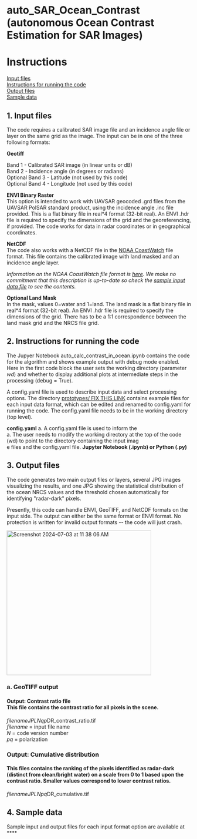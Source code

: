 # auto_SAR_Ocean_Contrast \(autonomous Ocean Contrast Estimation for SAR Images\)
# Instructions
[Input files](https://github.com/ce-jones/OceanContrast/edit/main/docs/instructions.md#1-input-files)  
[Instructions for running the code](https://github.com/ce-jones/OceanContrast/edit/main/docs/instructions.md#2-instructions-for-running-the-code)  
[Output files](https://github.com/ce-jones/OceanContrast/edit/main/docs/instructions.md#3-output-files)  
[Sample data](https://github.com/ce-jones/OceanContrast/edit/main/docs/instructions.md#4-sample-data)  

## 1. Input files
The code requires a calibrated SAR image file and an incidence angle file or layer on the same grid as the image.  The input can be in one of the three following formats:

**Geotiff**

Band 1 - Calibrated SAR image (in linear units or dB)  
Band 2 - Incidence angle \(in degrees or radians\)  
Optional Band 3 - Latitude \(not used by this code\)  
Optional Band 4 - Longitude \(not used by this code\)  

**ENVI Binary Raster**  
This option is intended to work with UAVSAR geocoded .grd files from the UAVSAR PolSAR standard product, using the incidence angle .inc file provided.  This is a flat binary file in real*4 format (32-bit real). An ENVI .hdr file is required to specify the dimensions of the grid and the georeferencing, if provided.  The code works for data in radar coordinates or in geographical coordinates.

**NetCDF**  
The code also works with a NetCDF file in the [NOAA CoastWatch](https://coastwatch.noaa.gov/cwn/data-access-tools/coastwatch-data-portal.html) file format.  This file contains the calibrated image with land masked and an incidence angle layer.

*Information on the NOAA CoastWatch file format is [here](https://www.star.nesdis.noaa.gov/socd/coastwatch/cwf/cw_cf_metadata.pdf).  We make no commitment that this description is up-to-date so check the [sample input data file](https://github.com/ce-jones/OceanContrast/edit/main/docs/instructions.md#4-sample-data) to see the contents.*

**Optional Land Mask**  
In the mask, values 0=water and 1=land.  The land mask is a flat binary file in real*4 format (32-bit real). An ENVI .hdr file is required to specify the dimensions of the grid.  There has to be a 1:1 correspondence between the land mask grid and the NRCS file grid.  

## 2. Instructions for running the code

The Jupyer Notebook auto_calc_contrast_in_ocean.ipynb contains the code for the algorithm and shows example output with debug mode enabled.  Here in the first code block the user sets the working directory (parameter *wd*) and whether to display additional plots at intermediate steps in the processing \(debug = True\).

A config.yaml file is used to describe input data and select processing options. The directory [prototypes/ FIX THIS LINK](github.com/ce-jones/OceanContrast/edit/main/prototypes) contains example files for each input data format, which can be edited and renamed to config.yaml for running the code.  The config.yaml file needs to be in the working directory (top level).

**config.yaml**
a. A config.yaml file is used to inform the  
a. The user needs to modify the working directory at the top of the code \(wd\) to point to the directory containing the input imag\
e files and the config.yaml file.
**Jupyter Notebook \(.ipynb\) or Python \(.py\)**


## 3. Output files
The code generates two main output files or layers, several JPG images visualizing the results, and one JPG showing the statistical distribution of the ocean NRCS values and the threshold chosen automatically for identifying "radar-dark" pixels. 

Presently, this code can handle ENVI, GeoTIFF, and NetCDF formats on the input side.  The output can either be the same format or ENVI format.  No protection is written for invalid output formats -- the code will just crash.

<img width="394" alt="Screenshot 2024-07-03 at 11 38 06 AM" src="https://github.com/ce-jones/OceanContrast/assets/20935561/fdcf604c-9a42-4f45-a01b-cd958121924f">

### a. GeoTIFF output

#### Output: Contrast ratio file <br> This file contains the contrast ratio for all pixels in the scene.
  *filename*_JPL*N*_*qp*DR_contrast_ratio.tif<br>
  *filename* = input file name<br>
  *N* = code version number<br>
  *pq* = polarization<br>

### Output: Cumulative distribution
#### This files contains the ranking of the pixels identified as radar-dark (distinct from clean/bright water) on a scale from 0 to 1 based upon the contrast ratio.  Smaller values correspond to lower contrast ratios.
  *filename*_JPL*N*_*pq*DR_cumulative.tif
  
## 4. Sample data
Sample input and output files for each input format option are available at ****
